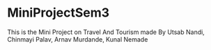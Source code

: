 # MiniProjectSem3
This is the Mini Project on Travel And Tourism made By Utsab Nandi, Chinmayi Palav, Arnav Murdande, Kunal Nemade
